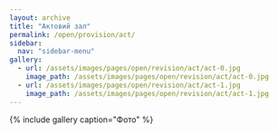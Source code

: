 ```yaml
---
layout: archive
title: "Актовий зал"
permalink: /open/provision/act/
sidebar:
  nav: "sidebar-menu"
gallery:
  - url: /assets/images/pages/open/revision/act/act-0.jpg
    image_path: /assets/images/pages/open/revision/act/act-0.jpg
  - url: /assets/images/pages/open/revision/act/act-1.jpg
    image_path: /assets/images/pages/open/revision/act/act-1.jpg
---
```


{% include gallery caption="Фото" %}
